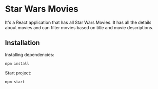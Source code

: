 # Star Wars Movies

It's a React application that has all Star Wars Movies.
It has all the details about movies and can filter movies based on title and movie descriptions.

## Installation

Installing dependencies:

```bash
npm install
```

Start project:
```bash
npm start
```

